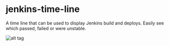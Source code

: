 # jenkins-time-line
A time line that can be used to display Jenkins build and deploys. Easily see which passed, failed or were unstable.

![alt tag](https://github.com/mrcb123/jenkins-time-line/blob/master/lib/assets/screenshots/timeline.PNG)
